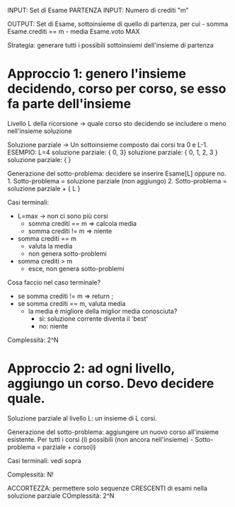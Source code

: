 INPUT: Set di Esame PARTENZA
INPUT: Numero di crediti "m"

OUTPUT: Set di Esame, sottoinsieme di quello di partenza, per cui
	- somma Esame.crediti == m
	- media Esame.voto MAX

Strategia: generare tutti i possibili sottoinsiemi dell'insieme di partenza

# Approccio 1: genero l'insieme decidendo, corso per corso, se esso fa parte dell'insieme

Livello L della ricorsione -> quale corso sto decidendo se includere o meno nell'insieme soluzione

Soluzione parziale -> Un sottoinsieme composto dai corsi tra 0 e L-1.
ESEMPIO: L=4
	soluzione parziale: { 0, 3} 
	soluzione parziale: { 0, 1, 2, 3 }
	soluzione parziale: { }

Generazione del sotto-problema: decidere se inserire Esame[L] oppure no.
	1. Sotto-problema = soluzione parziale (non aggiungo)
	2. Sotto-problema = soluzione parziale + { L }

Casi terminali:
 - L=max -> non ci sono più corsi
 	- somma crediti == m => calcola media
 	- somma crediti != m => niente
 - somma crediti == m
 	- valuta la media
 	- non genera sotto-problemi
 - somma crediti > m
 	- esce, non genera sotto-problemi
 	
Cosa faccio nel caso terminale?
 - se somma crediti != m => return ;
 - se somma crediti == m, valuta media
 	- la media è migliore della miglior media conosciuta?
 		- sì: soluzione corrente diventa il 'best'
 		- no: niente
 		
Complessità: 2^N

# Approccio 2: ad ogni livello, aggiungo un corso. Devo decidere quale.

Soluzione parziale al livello L: un insieme di L corsi.

Generazione del sotto-problema: aggiungere un nuovo corso all'insieme esistente.
	Per tutti i corsi (i) possibili (non ancora nell'insieme)
		- Sotto-problema = parziale + corso(i)

Casi terminali: vedi sopra

Complessità: N!

ACCORTEZZA: permettere solo sequenze CRESCENTI di esami nella soluzione parziale
COmplessità: 2^N